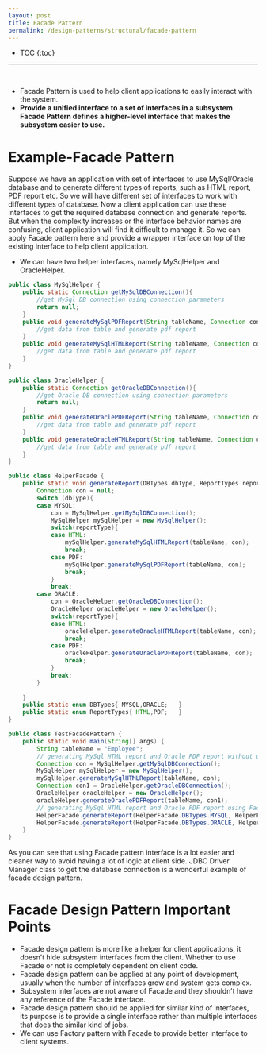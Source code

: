 ```yaml
---
layout: post
title: Facade Pattern
permalink: /design-patterns/structural/facade-pattern
---
```


- TOC
{:toc}

<hr><br>


-	Facade Pattern is used to help client applications to easily interact with the system.
- **Provide a unified interface to a set of interfaces in a subsystem. Facade Pattern defines a higher-level interface that makes the subsystem easier to use.**

# Example-Facade Pattern
Suppose we have an application with set of interfaces to use MySql/Oracle database and to generate different types of reports, such as HTML report, PDF report etc. So we will have different set of interfaces to work with different types of database. Now a client application can use these interfaces to get the required database connection and generate reports. But when the complexity increases or the interface behavior names are confusing, client application will find it difficult to manage it. So we can apply Facade pattern here and provide a wrapper interface on top of the existing interface to help client application.


- We can have two helper interfaces, namely MySqlHelper and OracleHelper.
```java
public class MySqlHelper {	
	public static Connection getMySqlDBConnection(){
		//get MySql DB connection using connection parameters
		return null;
	}	
	public void generateMySqlPDFReport(String tableName, Connection con){
		//get data from table and generate pdf report
	}	
	public void generateMySqlHTMLReport(String tableName, Connection con){
		//get data from table and generate pdf report
	}
}
```
```java
public class OracleHelper {
	public static Connection getOracleDBConnection(){
		//get Oracle DB connection using connection parameters
		return null;
	}	
	public void generateOraclePDFReport(String tableName, Connection con){
		//get data from table and generate pdf report
	}	
	public void generateOracleHTMLReport(String tableName, Connection con){
		//get data from table and generate pdf report
	}	
}
```
```java
public class HelperFacade {
	public static void generateReport(DBTypes dbType, ReportTypes reportType, String tableName){
		Connection con = null;
		switch (dbType){
		case MYSQL: 
			con = MySqlHelper.getMySqlDBConnection();
			MySqlHelper mySqlHelper = new MySqlHelper();
			switch(reportType){
			case HTML:
				mySqlHelper.generateMySqlHTMLReport(tableName, con);
				break;
			case PDF:
				mySqlHelper.generateMySqlPDFReport(tableName, con);
				break;
			}
			break;
		case ORACLE: 
			con = OracleHelper.getOracleDBConnection();
			OracleHelper oracleHelper = new OracleHelper();
			switch(reportType){
			case HTML:
				oracleHelper.generateOracleHTMLReport(tableName, con);
				break;
			case PDF:
				oracleHelper.generateOraclePDFReport(tableName, con);
				break;
			}
			break;
		}
		
	}	
	public static enum DBTypes{	MYSQL,ORACLE;	}	
	public static enum ReportTypes{	HTML,PDF;	}
}
```
```java
public class TestFacadePattern {
	public static void main(String[] args) {
		String tableName = "Employee";
		// generating MySql HTML report and Oracle PDF report without using Facade
		Connection con = MySqlHelper.getMySqlDBConnection();
		MySqlHelper mySqlHelper = new MySqlHelper();
		mySqlHelper.generateMySqlHTMLReport(tableName, con);
		Connection con1 = OracleHelper.getOracleDBConnection();
		OracleHelper oracleHelper = new OracleHelper();
		oracleHelper.generateOraclePDFReport(tableName, con1);
		// generating MySql HTML report and Oracle PDF report using Facade
		HelperFacade.generateReport(HelperFacade.DBTypes.MYSQL, HelperFacade.ReportTypes.HTML, tableName);
		HelperFacade.generateReport(HelperFacade.DBTypes.ORACLE, HelperFacade.ReportTypes.PDF, tableName);
	}
}
```
As you can see that using Facade pattern interface is a lot easier and cleaner way to avoid having a lot of logic at client side. JDBC Driver Manager class to get the database connection is a wonderful example of facade design pattern.

# Facade Design Pattern Important Points
-	Facade design pattern is more like a helper for client applications, it doesn’t hide subsystem interfaces from the client. Whether to use Facade or not is completely dependent on client code.
-	Facade design pattern can be applied at any point of development, usually when the number of interfaces grow and system gets complex.
-	Subsystem interfaces are not aware of Facade and they shouldn’t have any reference of the Facade interface.
-	Facade design pattern should be applied for similar kind of interfaces, its purpose is to provide a single interface rather than multiple interfaces that does the similar kind of jobs.
-	We can use Factory pattern with Facade to provide better interface to client systems.